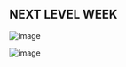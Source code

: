 ## NEXT LEVEL WEEK

![image](https://user-images.githubusercontent.com/63013756/83443019-73aed300-a41f-11ea-91c8-46b29bc76b07.png)

![image](https://user-images.githubusercontent.com/63013756/83567281-bb089280-a4f7-11ea-8731-986540998a64.png)

